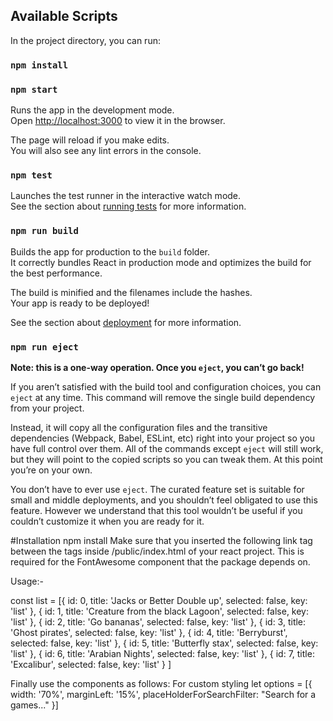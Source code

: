 ## Available Scripts

In the project directory, you can run:
### `npm install`
### `npm start`

Runs the app in the development mode.<br>
Open [http://localhost:3000](http://localhost:3000) to view it in the browser.

The page will reload if you make edits.<br>
You will also see any lint errors in the console.

### `npm test`

Launches the test runner in the interactive watch mode.<br>
See the section about [running tests](https://facebook.github.io/create-react-app/docs/running-tests) for more information.

### `npm run build`

Builds the app for production to the `build` folder.<br>
It correctly bundles React in production mode and optimizes the build for the best performance.

The build is minified and the filenames include the hashes.<br>
Your app is ready to be deployed!

See the section about [deployment](https://facebook.github.io/create-react-app/docs/deployment) for more information.

### `npm run eject`

**Note: this is a one-way operation. Once you `eject`, you can’t go back!**

If you aren’t satisfied with the build tool and configuration choices, you can `eject` at any time. This command will remove the single build dependency from your project.

Instead, it will copy all the configuration files and the transitive dependencies (Webpack, Babel, ESLint, etc) right into your project so you have full control over them. All of the commands except `eject` will still work, but they will point to the copied scripts so you can tweak them. At this point you’re on your own.

You don’t have to ever use `eject`. The curated feature set is suitable for small and middle deployments, and you shouldn’t feel obligated to use this feature. However we understand that this tool wouldn’t be useful if you couldn’t customize it when you are ready for it.

#Installation
npm install 
Make sure that you inserted the following link tag between the <head></head> tags inside /public/index.html of your react project. This is required for the FontAwesome component that the package depends on.

<link href="https://maxcdn.bootstrapcdn.com/font-awesome/4.7.0/css/font-awesome.min.css" rel="stylesheet" />


Usage:-

  const list = [{
            id: 0,
            title: 'Jacks or Better Double up',
            selected: false,
            key: 'list'
        },
        {
            id: 1,
            title: 'Creature from the black Lagoon',
            selected: false,
            key: 'list'
        },
        {
            id: 2,
            title: 'Go bananas',
            selected: false,
            key: 'list'
        },
        {
            id: 3,
            title: 'Ghost pirates',
            selected: false,
            key: 'list'
        },
        {
            id: 4,
            title: 'Berryburst',
            selected: false,
            key: 'list'
        },
        {
            id: 5,
            title: 'Butterfly stax',
            selected: false,
            key: 'list'
        },
        {
            id: 6,
            title: 'Arabian Nights',
            selected: false,
            key: 'list'
        },
        {
            id: 7,
            title: 'Excalibur',
            selected: false,
            key: 'list'
        }
        ]

Finally use the components as follows:
For custom styling
  let options = [{
            width: '70%',
            marginLeft: '15%',
            placeHolderForSearchFilter: "Search for a games..."
        }]
<DropdownMultiple
  titleHelper="Location"
  title="Select location"
  list={this.state.list}
  options={options}
/>


